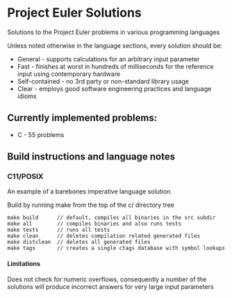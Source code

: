 # Project Euler Solutions

Solutions to the Project Euler problems in various programming languages


Unless noted otherwise in the language sections, every solution should be:
   * General - supports calculations for an arbitrary input parameter
   * Fast - finishes at worst in hundreds of milliseconds for the reference input using contemporary hardware
   * Self-contained - no 3rd party or non-standard library usage
   * Clear - employs good software engineering practices and language idioms


## Currently implemented problems:
   * C - 55 problems


## Build instructions and language notes

### C11/POSIX

An example of a barebones imperative language solution.

Build by running make from the top of the c/ directory tree

	make build      // default, compiles all binaries in the src subdir
	make all        // compiles binaries and also runs tests
	make tests      // runs all tests
	make clean      // deletes compilation related generated files
	make distclean  // deletes all generated files
	make tags       // creates a single ctags database with symbol lookups

#### Limitations
Does not check for numeric overflows, consequently a number of the solutions will produce incorrect answers for very large input parameters
